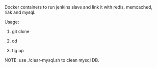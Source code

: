 Docker containers to run jenkins slave and link it with redis, memcached, riak and mysql.

Usage:
1. git clone <this repo> <dir>
2. cd <dir> 
3. fig up

NOTE: use ./clear-mysql.sh to clean mysql DB.
